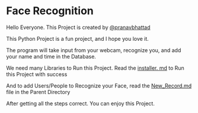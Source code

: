 # Face Recognition

Hello Everyone. This Project is created by [@pranavbhattad](https://github.com/pranavbhattad)
 
This Python Project is a fun project, and I hope you love it.

The program will take input from your webcam, recognize you, and add your name and time in the Database.

We need many Libraries to Run this Project. Read the [installer. md](/installer.MD) to Run this Project with success

And to add Users/People to Recognize your Face, read the [New_Record.md](/New_Record.MD) file in the Parent Directory

After getting all the steps correct. You can enjoy this Project.